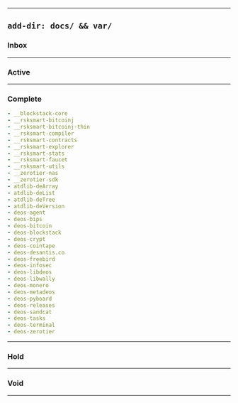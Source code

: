 
---

## `add-dir: docs/ && var/`

### Inbox
---

### Active
---

### Complete
```yaml
- __blockstack-core
- __rsksmart-bitcoinj
- __rsksmart-bitcoinj-thin
- __rsksmart-compiler
- __rsksmart-contracts
- __rsksmart-explorer
- __rsksmart-stats
- __rsksmart-faucet
- __rsksmart-utils
- __zerotier-nas
- __zerotier-sdk
- atdlib-deArray
- atdlib-deList
- atdlib-deTree
- atdlib-deVersion
- deos-agent
- deos-bips
- deos-bitcoin
- deos-blockstack
- deos-crypt
- deos-cointape
- deos-desantis.co
- deos-freebird
- deos-infosec
- deos-libdeos
- deos-libwally
- deos-monero
- deos-metadeos
- deos-pyboard
- deos-releases
- deos-sandcat
- deos-tasks
- deos-terminal
- deos-zerotier
```
---

### Hold
---

### Void
---
